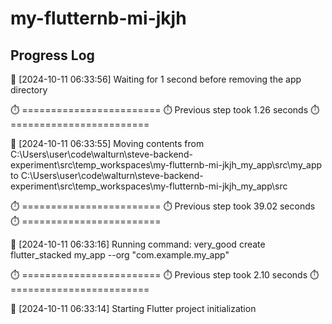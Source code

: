 # my-flutternb-mi-jkjh
## Progress Log
🔄 [2024-10-11 06:33:56] Waiting for 1 second before removing the app directory

⏱️ ========================
⏱️ Previous step took 1.26 seconds
⏱️ ========================

🔄 [2024-10-11 06:33:55] Moving contents from C:\Users\user\code\walturn\steve-backend-experiment\src\temp_workspaces\my-flutternb-mi-jkjh_my_app\src\my_app to C:\Users\user\code\walturn\steve-backend-experiment\src\temp_workspaces\my-flutternb-mi-jkjh_my_app\src

⏱️ ========================
⏱️ Previous step took 39.02 seconds
⏱️ ========================

🔄 [2024-10-11 06:33:16] Running command: very_good create flutter_stacked my_app --org "com.example.my_app"

⏱️ ========================
⏱️ Previous step took 2.10 seconds
⏱️ ========================

🔄 [2024-10-11 06:33:14] Starting Flutter project initialization
